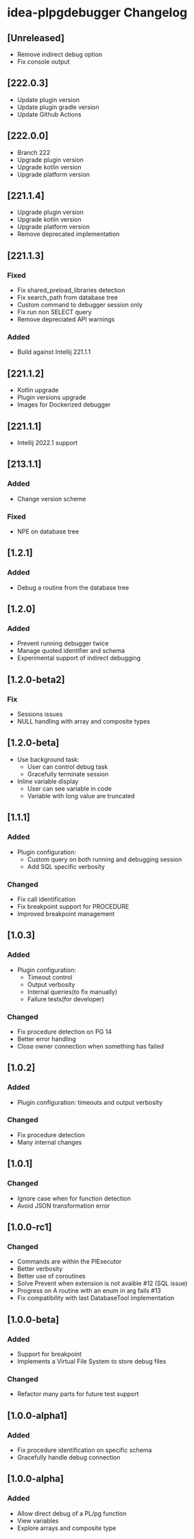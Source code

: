 <!-- Keep a Changelog guide -> https://keepachangelog.com -->

# idea-plpgdebugger Changelog

## [Unreleased]
- Remove indirect debug option
- Fix console output

## [222.0.3]
- Update plugin version
- Update plugin gradle version
- Update Github Actions

## [222.0.0]
- Branch 222
- Upgrade plugin version
- Upgrade kotlin version
- Upgrade platform version

## [221.1.4]
- Upgrade plugin version
- Upgrade kotlin version
- Upgrade platform version
- Remove deprecated implementation

## [221.1.3]
### Fixed
- Fix shared_preload_libraries detection
- Fix search_path from database tree
- Custom command to debugger session only
- Fix run non SELECT query
- Remove depreciated API warnings

### Added
- Build against Intellij 221.1.1

## [221.1.2]
- Kotlin upgrade
- Plugin versions upgrade
- Images for Dockerized debugger

## [221.1.1]
- Intellij 2022.1 support

## [213.1.1]
### Added
- Change version scheme

### Fixed
- NPE on database tree

## [1.2.1]
### Added
- Debug a routine from the database tree

## [1.2.0]
### Added
- Prevent running debugger twice
- Manage quoted identifier and schema
- Experimental support of indirect debugging

## [1.2.0-beta2]
### Fix
- Sessions issues
- NULL handling with array and composite types

## [1.2.0-beta]
- Use background task:
  - User can control debug task
  - Gracefully terminate session
- Inline variable display
  - User can see variable in code
  - Variable with long value are truncated

## [1.1.1]
### Added
- Plugin configuration:
  - Custom query on both running and debugging session
  - Add SQL specific verbosity

### Changed
- Fix call identification
- Fix breakpoint support for PROCEDURE
- Improved breakpoint management

## [1.0.3]
### Added
- Plugin configuration:
  - Timeout control
  - Output verbosity
  - Internal queries(to fix manually)
  - Failure tests(for developer)

### Changed
- Fix procedure detection on PG 14
- Better error handling
- Close owner connection when something has failed

## [1.0.2]
### Added
- Plugin configuration: timeouts and output verbosity

### Changed
- Fix procedure detection
- Many internal changes

## [1.0.1]
### Changed
- Ignore case when for function detection
- Avoid JSON transformation error

## [1.0.0-rc1]
### Changed
- Commands are within the PlExecutor
- Better verbosity
- Better use of coroutines
- Solve Prevent when extension is not avaible #12 (SQL issue)
- Progress on A routine with an enum in arg fails #13
- Fix compatibility with last DatabaseTool implementation

## [1.0.0-beta]
### Added
- Support for breakpoint
- Implements a Virtual File System to store debug files

### Changed
- Refactor many parts for future test support

## [1.0.0-alpha1]
### Added
- Fix procedure identification on specific schema
- Gracefully handle debug connection

## [1.0.0-alpha]
### Added
- Allow direct debug of a PL/pg function
- View variables
- Explore arrays and composite type